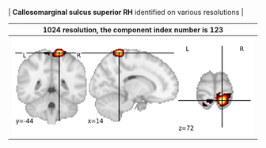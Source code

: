 


| **Callosomarginal sulcus superior RH** identified on various resolutions |

| 1024 resolution, the component index number is 123|  
|:---:|  
| ![Component 1024](../1024/final/123.jpg "From component 1024: Callosomarginal sulcus superior RH") |